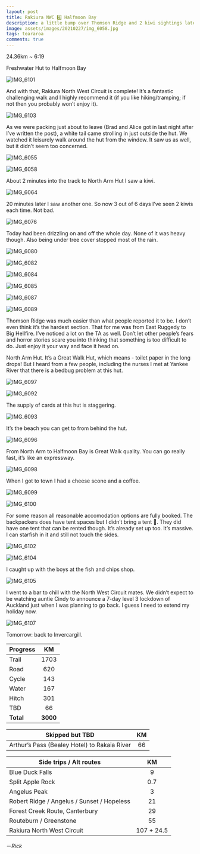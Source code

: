 ```yaml
---
layout: post
title: Rakiura NWC 6️⃣ Halfmoon Bay
description: a little bump over Thomson Ridge and 2 kiwi sightings later I got back to Oban and oily food. 
image: assets/images/20210227/img_6058.jpg
tags: teararoa
comments: true
---
```


24.36km ~ 6:19

Freshwater Hut to Halfmoon Bay

![IMG_6101](/assets/images/20210227/img_6101.jpg)

And with that, Rakiura North West Circuit is complete! It’s a fantastic challenging walk and I highly recommend it (if you like hiking/tramping; if not then you probably won’t enjoy it).

![IMG_6103](/assets/images/20210227/img_6103.jpg)

As we were packing just about to leave (Brad and Alice got in last night after I’ve written the post), a white tail came strolling in just outside the hut. We watched it leisurely walk around the hut from the window. It saw us as well, but it didn’t seem too concerned. 

![IMG_6055](/assets/images/20210227/img_6055.jpg)

![IMG_6058](/assets/images/20210227/img_6058.jpg)

About 2 minutes into the track to North Arm Hut I saw a kiwi. 

![IMG_6064](/assets/images/20210227/img_6064.jpg)

20 minutes later I saw another one. So now 3 out of 6 days I’ve seen 2 kiwis each time. Not bad. 

![IMG_6076](/assets/images/20210227/img_6076.jpg)

Today had been drizzling on and off the whole day. None of it was heavy though. Also being under tree cover stopped most of the rain. 

![IMG_6080](/assets/images/20210227/img_6080.jpg)

![IMG_6082](/assets/images/20210227/img_6082.jpg)

![IMG_6084](/assets/images/20210227/img_6084.jpg)

![IMG_6085](/assets/images/20210227/img_6085.jpg)

![IMG_6087](/assets/images/20210227/img_6087.jpg)

![IMG_6089](/assets/images/20210227/img_6089.jpg)

Thomson Ridge was much easier than what people reported it to be. I don’t even think it’s the hardest section. That for me was from East Ruggedy to Big Hellfire. I’ve noticed a lot on the TA as well. Don’t let other people’s fears and horror stories scare you into thinking that something is too difficult to do. Just enjoy it your way and face it head on. 

North Arm Hut. It’s a Great Walk Hut, which means - toilet paper in the long drops! But I heard from a few people, including the nurses I met at Yankee River that there is a bedbug problem at this hut. 

![IMG_6097](/assets/images/20210227/img_6097.jpg)

![IMG_6092](/assets/images/20210227/img_6092.jpg)

The supply of cards at this hut is staggering. 

![IMG_6093](/assets/images/20210227/img_6093.jpg)

It’s the beach you can get to from behind the hut. 

![IMG_6096](/assets/images/20210227/img_6096.jpg)

From North Arm to Halfmoon Bay is Great Walk quality. You can go really fast, it’s like an expressway. 

![IMG_6098](/assets/images/20210227/img_6098.jpg)

When I got to town I had a cheese scone and a coffee. 

![IMG_6099](/assets/images/20210227/img_6099.jpg)

![IMG_6100](/assets/images/20210227/img_6100.jpg)

For some reason all reasonable accomodation options are fully booked. The backpackers does have tent spaces but I didn’t bring a tent 😬. They did have one tent that can be rented though. It’s already set up too. It’s massive. I can starfish in it and still not touch the sides. 

![IMG_6102](/assets/images/20210227/img_6102.jpg)

![IMG_6104](/assets/images/20210227/img_6104.jpg)

I caught up with the boys at the fish and chips shop. 

![IMG_6105](/assets/images/20210227/img_6105.jpg)

I went to a bar to chill with the North West Circuit mates. We didn’t expect to be watching auntie Cindy to announce a 7-day level 3 lockdown of Auckland just when I was planning to go back. I guess I need to extend my holiday now.

![IMG_6107](/assets/images/20210227/img_6107.jpg)


Tomorrow: back to Invercargill. 


| Progress | KM |
| ---- |:----:|
| Trail | 1703 |
| Road | 620 |
| Cycle | 143 |
| Water | 167 |
| Hitch | 301 |
| TBD | 66 |
| **Total** | **3000** |

| Skipped but TBD | KM |
| ---- |:----:|
| Arthur’s Pass (Bealey Hotel) to Rakaia River | 66 |

| Side trips / Alt routes | KM |
| ---- |:----:|
| Blue Duck Falls | 9 |
| Split Apple Rock | 0.7 |
| Angelus Peak | 3 |
| Robert Ridge / Angelus / Sunset / Hopeless | 21 |
| Forest Creek Route, Canterbury | 29 |
| Routeburn / Greenstone | 55 |
| Rakiura North West Circuit | 107 + 24.5 |

－_Rick_